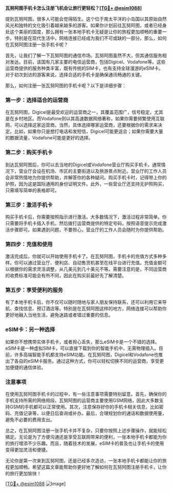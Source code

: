**瓦努阿图手机卡怎么注册飞机会让旅行更轻松？[[TG💪+ @esim1088](https://t.me/s/esim1088)]**

提到瓦努阿图，很多人可能会觉得陌生。这个位于南太平洋的小岛国以其原始自然风光和独特的文化吸引着越来越多的游客。如果你计划前往瓦努阿图，或者已经身处这个美丽的国度，那么拥有一张本地手机卡无疑是让你的旅程更加顺畅的重要一步。特别是在现代生活中，网络连接已经成为我们不可或缺的一部分。那么，如何在瓦努阿图注册一张手机卡呢？

首先，让我们了解一下瓦努阿图的通信市场。瓦努阿图虽然不大，但其通信服务相对发达。目前，该国有几家主要的电信运营商，包括Digicel、Vodafone等。这些运营商提供的服务种类丰富，既有传统的SIM卡，也有支持全球漫游的eSIM卡。对于初次到访的游客来说，选择合适的手机卡是确保通讯畅通的关键。

那么，如何注册一张瓦努阿图的手机卡呢？以下是详细步骤：

### 第一步：选择适合的运营商

在瓦努阿图，Digicel是最受欢迎的运营商之一，其覆盖范围广，信号稳定，尤其是在乡村地区。而Vodafone则以其高速数据网络著称，如果你需要频繁使用互联网，可以选择这家运营商。当然，具体选择哪家运营商，还要根据你的需求来决定。比如，如果你只是想打电话和发短信，Digicel可能更适合；如果你需要大量的数据流量，Vodafone可能是更好的选择。

### 第二步：购买手机卡

到达瓦努阿图后，你可以去当地的Digicel或Vodafone营业厅购买手机卡。通常情况下，营业厅会设在机场、市区的主要街道以及旅游景点附近。营业厅的工作人员会非常热情地为你提供帮助，并解答你的各种疑问。购买手机卡时，记得带上你的护照，因为这是国际通用的身份证明文件。此外，一些营业厅还支持无护照购买，只需填写简单的表格即可。

### 第三步：激活手机卡

购买手机卡后，你需要按照指示进行激活。大多数情况下，激活过程非常简单。你只需要将手机卡插入手机，然后拨打运营商提供的特定号码，按照语音提示完成激活步骤即可。如果遇到问题，不要担心，营业厅的工作人员会随时为你提供帮助。

### 第四步：充值和使用

激活完成后，你就可以开始使用手机卡了。在瓦努阿图，手机卡的充值方式多种多样。你可以通过营业厅、便利店、自动售货机甚至在线平台进行充值。充值金额可以根据你的需求灵活调整，从几美元到几十美元不等。需要注意的是，不同运营商的收费标准可能会有所不同，因此在购买前最好先了解清楚。

### 第五步：享受便利的服务

有了本地手机卡后，你不仅可以随时随地与家人朋友保持联系，还可以利用它来导航、查找信息、预订酒店等。特别是在瓦努阿图这样的地方，网络连接可以帮助你更好地融入当地生活，避免迷路或者错过重要的信息。

### eSIM卡：另一种选择

如果你不想携带实体手机卡，或者担心丢失，那么eSIM卡是一个不错的选择。eSIM卡是一种虚拟SIM卡，可以直接下载到你的智能手机中，无需物理插入。目前，许多高端智能手机都支持eSIM功能。在瓦努阿图，Digicel和Vodafone也推出了各自的eSIM卡服务。通过这种方式，你可以轻松切换不同的运营商，享受更加便捷的通信体验。

### 注意事项

在使用瓦努阿图手机卡的过程中，有一些注意事项需要特别留意。首先，确保你的手机支持所需的网络频段。瓦努阿图的运营商主要使用GSM网络，因此大多数支持GSM的手机都可以正常使用。其次，注意保存好你的手机卡相关信息，比如密码、充值记录等，以便日后查询或补办。最后，合理规划你的通话和数据使用量，避免不必要的费用支出。

总之，在瓦努阿图注册一张手机卡并不复杂，只要你按照上述步骤操作，就能轻松搞定。无论是为了方便沟通还是享受互联网带来的便利，一张本地手机卡都能为你的旅行增添不少乐趣。而且，随着技术的发展，eSIM卡的普及也让手机卡的使用变得更加灵活和便捷。

无论你是第一次来到瓦努阿图，还是已经多次造访，一张本地手机卡都能让你的旅程更加顺畅。希望这篇文章能帮助你更好地了解如何在瓦努阿图注册手机卡，让你的旅行更加愉快！

[[TG💪+ @esim1088](https://t.me/s/esim1088) ![Image](https://i.postimg.cc/4NQfJmqS/Snipaste-2025-05-13-00-14-12.png)]